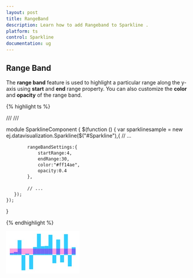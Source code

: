 ```yaml
---
layout: post
title: RangeBand
description: Learn how to add Rangeband to Sparkline .
platform: ts
control: Sparkline
documentation: ug
---
```


## Range Band  

The **range band** feature is used to highlight a particular range along the y-axis using **start** and **end** range property. You can also customize the **color** and **opacity** of the range band. 

{% highlight ts %}

/// <reference path="tsfiles/jquery.d.ts" />
/// <reference path="tsfiles/ej.web.all.d.ts" />

module SparklineComponent {
    $(function () {
        var sparklinesample = new ej.datavisualization.Sparkline($("#Sparkline"),{
            // ...
           
            rangeBandSettings:{
                startRange:4,
                endRange:30,
                color:"#ff14ae",
                opacity:0.4
            },

            // ...
       });
    });
}

{% endhighlight %}

![](Range-Band_images/Range-Band_img1.png)

